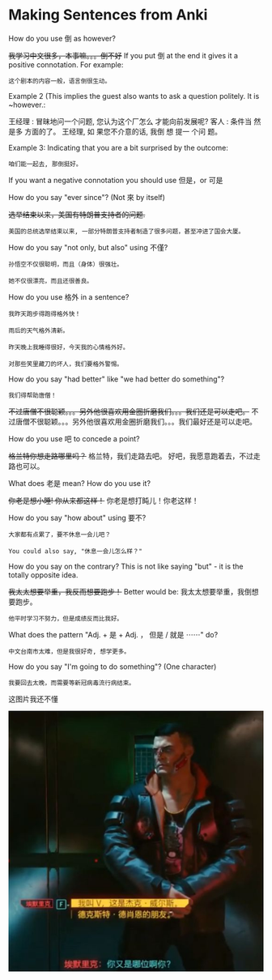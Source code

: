 # Making Sentences from Anki

How do you use 倒 as however?

~~我学习中文很多，本事嘛。。。倒不好~~
If you put 倒 at the end it gives it a positive connotation. For example:

	这个剧本的内容一般，语言倒很生动。
  
Example 2 (This implies the guest also wants to ask a question politely. It is ~however.:

  王经理 : 冒昧地问一个问题, 您认为这个厂怎么 才能向前发展呢?
  客人 : 条件当 然 是多 方面的了。 王经理, 如 果您不介意的话, 我倒 想 提一 个问 题。
  
Example 3: Indicating that you are a bit surprised by the outcome:

	咱们能一起去, 那倒挺好。

If you want a negative connotation you should use 但是，or 可是

How do you say "ever since"? (Not 來 by itself)

~~选举结束以来，美国有特朗普支持者的问题.~~

	美国的总统选举结束以来, 一部分特朗普支持者制造了很多问题，甚至冲进了国会大厦。

How do you say "not only, but also" using 不僅?

    孙悟空不仅很聪明，而且（身体）很强壮。
    
    她不仅很漂亮，而且还很善良。

How do you use 格外 in a sentence?

    我昨天跑步得跑得格外快！
    
    雨后的天气格外清新。
    
    昨天晚上我睡得很好，今天我的心情格外好。
    
    对那些笑里藏刀的坏人，我们要格外警惕。

How do you say "had better" like "we had better do something"?

    我们得帮助唐僧！
~~不过唐僧不很聪颖。。。另外他很喜欢用金圈折磨我们。。。我们还是可以走吧。~~
    不过唐僧不很聪颖。。。另外他很喜欢用金圈折磨我们。。。我们最好还是可以走吧。

How do you use 吧 to concede a point?

~~格兰特你想走路哪里吗？~~
    格兰特，我们走路去吧。
    好吧，我愿意跑着去，不过走路也可以。

What does 老是 mean? How do you use it?

~~你老是想小睡! 你从来都这样！~~
    你老是想打盹儿！你老这样！

How do you say "how about" using 要不?

    大家都有点累了，要不休息一会儿吧？

    You could also say, "休息一会儿怎么样？"

How do you say on the contrary? This is not like saying "but" - it is the totally opposite idea.

~~我太太想要举重，我反而想要跑步！~~
    Better would be: 我太太想要举重，我倒想要跑步。

    他平时学习不努力，但是成绩反而比我好。

What does the pattern "Adj. + 是 + Adj. ， 但是 / 就是 ⋯⋯" do?

    中文台南市太难，但是我很好奇, 想学更多。

How do you say "I'm going to do something"? (One character)

    我要回去太晚，而需要等新冠病毒流行病结束。

这图片我还不懂

![](2021-01-12-16-50-38.png)